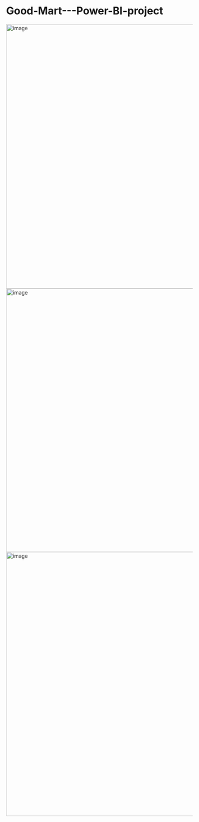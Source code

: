 # Good-Mart---Power-BI-project

<img width="1273" height="714" alt="image" src="https://github.com/user-attachments/assets/e0ca05fd-30cb-4a9b-b0a9-703355d10df6" />

<img width="1275" height="711" alt="image" src="https://github.com/user-attachments/assets/0bd16f82-dc44-4419-86b0-d814635ff685" />

<img width="1274" height="713" alt="image" src="https://github.com/user-attachments/assets/ce4a7bda-6707-4e31-8b27-636aeb3c3d7b" />
